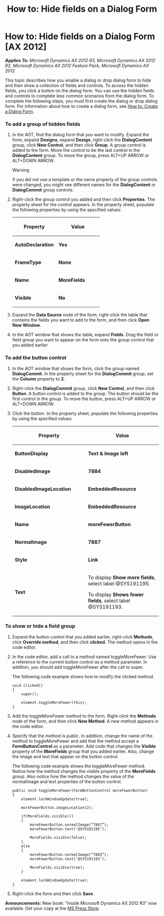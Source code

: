 ﻿---
title: 'How to: Hide fields on a Dialog Form'
TOCTitle: 'How to: Hide fields on a Dialog Form'
ms:assetid: 9d99e7ad-2304-4dbb-b305-3be11ff972d4
ms:mtpsurl: https://msdn.microsoft.com/en-us/library/Hh811913(v=AX.60)
ms:contentKeyID: 44089714
ms.date: 05/18/2015
mtps_version: v=AX.60
---

# How to: Hide fields on a Dialog Form [AX 2012]


_**Applies To:** Microsoft Dynamics AX 2012 R3, Microsoft Dynamics AX 2012 R2, Microsoft Dynamics AX 2012 Feature Pack, Microsoft Dynamics AX 2012_

This topic describes how you enable a dialog or drop dialog form to hide and then show a collection of fields and controls. To access the hidden fields, you click a button on the dialog form. You can use the hidden fields and controls to complete less common scenarios from the dialog form. To complete the following steps, you must first create the dialog or drop dialog form. For information about how to create a dialog form, see [How to: Create a Dialog Form](how-to-create-a-dialog-form.md).

### To add a group of hidden fields

1.  In the AOT, find the dialog form that you want to modify. Expand the form, expand **Designs**, expand **Design**, right-click the **DialogContent** group, click **New Control**, and then click **Group**. A group control is added to the form. Move the control to be the last control in the **DialogContent** group. To move the group, press ALT+UP ARROW or ALT+DOWN ARROW.
    

    > [!WARNING]
    > <P>If you did not use a template or the name property of the group controls were changed, you might see different names for the <STRONG>DialogContent</STRONG> or <STRONG>DialogCommit</STRONG> group controls.</P>



2.  Right-click the group control you added and then click **Properties**. The property sheet for the control appears. In the property sheet, populate the following properties by using the specified values:
    
    <table>
    <colgroup>
    <col style="width: 50%" />
    <col style="width: 50%" />
    </colgroup>
    <thead>
    <tr class="header">
    <th><p>Property</p></th>
    <th><p>Value</p></th>
    </tr>
    </thead>
    <tbody>
    <tr class="odd">
    <td><p><strong>AutoDeclaration</strong></p></td>
    <td><p><strong>Yes</strong></p></td>
    </tr>
    <tr class="even">
    <td><p><strong>FrameType</strong></p></td>
    <td><p><strong>None</strong></p></td>
    </tr>
    <tr class="odd">
    <td><p><strong>Name</strong></p></td>
    <td><p><strong>MoreFields</strong></p></td>
    </tr>
    <tr class="even">
    <td><p><strong>Visible</strong></p></td>
    <td><p><strong>No</strong></p></td>
    </tr>
    </tbody>
    </table>


3.  Expand the **Data Source** node of the form, right-click the table that contains the fields you want to add to the form, and then click **Open New Window**.

4.  In the AOT window that shows the table, expand **Fields**. Drag the field or field group you want to appear on the form onto the group control that you added earlier.

### To add the button control

1.  In the AOT window that shows the form, click the group named **DialogCommit**. In the property sheet for the **DialogCommit** group, set the **Column** property to **2**.

2.  Right-click the **DialogCommit** group, click **New Control**, and then click **Button**. A button control is added to the group. The button should be the first control in the group. To move the button, press ALT+UP ARROW or ALT+DOWN ARROW.

3.  Click the button. In the property sheet, populate the following properties by using the specified values:
    
    <table>
    <colgroup>
    <col style="width: 50%" />
    <col style="width: 50%" />
    </colgroup>
    <thead>
    <tr class="header">
    <th><p>Property</p></th>
    <th><p>Value</p></th>
    </tr>
    </thead>
    <tbody>
    <tr class="odd">
    <td><p><strong>ButtonDisplay</strong></p></td>
    <td><p><strong>Text &amp; Image left</strong></p></td>
    </tr>
    <tr class="even">
    <td><p><strong>DisabledImage</strong></p></td>
    <td><p><strong>7884</strong></p></td>
    </tr>
    <tr class="odd">
    <td><p><strong>DisabledImageLocation</strong></p></td>
    <td><p><strong>EmbeddedResource</strong></p></td>
    </tr>
    <tr class="even">
    <td><p><strong>ImageLocation</strong></p></td>
    <td><p><strong>EmbeddedResource</strong></p></td>
    </tr>
    <tr class="odd">
    <td><p><strong>Name</strong></p></td>
    <td><p><strong>moreFewerButton</strong></p></td>
    </tr>
    <tr class="even">
    <td><p><strong>NormalImage</strong></p></td>
    <td><p><strong>7887</strong></p></td>
    </tr>
    <tr class="odd">
    <td><p><strong>Style</strong></p></td>
    <td><p><strong>Link</strong></p></td>
    </tr>
    <tr class="even">
    <td><p><strong>Text</strong></p></td>
    <td><p>To display <strong>Show more fields</strong>, select label @SYS191195.</p>
    <p>To display <strong>Shows fewer fields</strong>, select label @SYS191193.</p></td>
    </tr>
    </tbody>
    </table>


### To show or hide a field group

1.  Expand the button control that you added earlier, right-click **Methods**, click **Override method**, and then click **clicked**. The method opens in the code editor.

2.  In the code editor, add a call to a method named toggleMoreFewer. Use a reference to the current button control as a method parameter. In addition, you should add toggleMoreFewer after the call to super.
    
    The following code example shows how to modify the clicked method.
    
        void clicked()
        {
            super();
            
            element.toggleMoreFewer(this);
        }

3.  Add the toggleMoreFewer method to the form. Right-click the **Methods** node of the form, and then click **New Method**. A new method appears in the code editor.

4.  Specify that the method is public. In addition, change the name of the method to toggleMoreFewer and add that the method accept a **FormButtonControl** as a parameter. Add code that changes the **Visible** property of the **MoreFields** group that you added earlier. Also, change the image and text that appear on the button control.
    
    The following code example shows the toggleMoreFewer method. Notice how the method changes the visible property of the **MoreFields** group. Also notice how the method changes the value of the normalImage and text properties of the button control.
    
        public void toggleMoreFewer(FormButtonControl moreFewerButton)
        {
            element.lockWindowUpdate(true);
            
            moreFewerButton.imageLocation(2);
            
            if(MoreFields.visible())
            {
                moreFewerButton.normalImage(“7887”);
                moreFewerButton.text(‘@SYS191195’);
                
                MoreFields.visible(false);
            }
            else
            {
                moreFewerButton.normalImage(“7883”);
                moreFewerButton.text(‘@SYS191193’);
                
                MoreFields.visible(true);
            }
            
            element.lockWindowUpdate(true);
        }

5.  Right-click the form and then click **Save**.

  
**Announcements:** New book: "Inside Microsoft Dynamics AX 2012 R3" now available. Get your copy at the [MS Press Store](https://www.microsoftpressstore.com/store/inside-microsoft-dynamics-ax-2012-r3-9780735685109).

